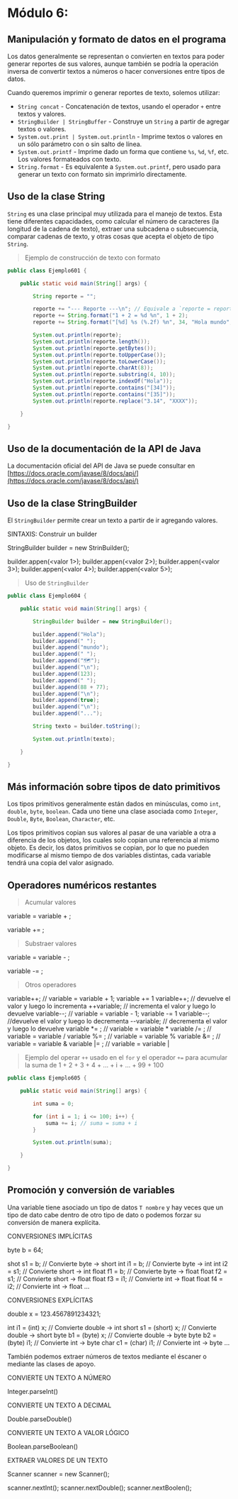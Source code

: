# Módulo 6:

## Manipulación y formato de datos en el programa

Los datos generalmente se representan o convierten en textos para poder 
generar reportes de sus valores, aunque también se podría la operación
inversa de convertir textos a números o hacer conversiones entre tipos de datos.

Cuando queremos imprimir o generar reportes de texto, solemos utilizar:

- `String concat` - Concatenación de textos, usando el operador `+` entre textos y valores.
- `StringBuilder | StringBuffer` - Construye un `String` a partir de agregar textos o valores.
- `System.out.print | System.out.println` - Imprime textos o valores en un sólo parámetro con o sin salto de línea.
- `System.out.printf` - Imprime dado un forma que contiene `%s`, `%d`, `%f`, etc. Los valores formateados con texto.
- `String.format` - Es equivalente a `System.out.printf`, pero usado para generar un texto con formato sin imprimirlo 
  directamente.

## Uso de la clase String

`String` es una clase principal muy utilizada para el manejo de textos.
Esta tiene diferentes capacidades, como calcular el número de caracteres
(la longitud de la cadena de texto), extraer una subcadena o subsecuencia,
comparar cadenas de texto, y otras cosas que acepta el objeto de tipo `String`.

> Ejemplo de construcción de texto con formato

```java
public class Ejemplo601 {

    public static void main(String[] args) {

        String reporte = "";

        reporte += "--- Reporte ---\n"; // Equivale a `reporte = reporte + ...`
        reporte += String.format("1 + 2 = %d %n", 1 + 2);
        reporte += String.format("[%d] %s (%.2f) %n", 34, "Hola mundo", 3.1416);

        System.out.println(reporte);
        System.out.println(reporte.length());
        System.out.println(reporte.getBytes());
        System.out.println(reporte.toUpperCase());
        System.out.println(reporte.toLowerCase());
        System.out.println(reporte.charAt(8));
        System.out.println(reporte.substring(4, 10));
        System.out.println(reporte.indexOf("Hola"));
        System.out.println(reporte.contains("[34]"));
        System.out.println(reporte.contains("[35]"));
        System.out.println(reporte.replace("3.14", "XXXX"));

    }

}
```

## Uso de la documentación de la API de Java

La documentación oficial del API de Java se puede consultar en
[https://docs.oracle.com/javase/8/docs/api/](https://docs.oracle.com/javase/8/docs/api/)

## Uso de la clase StringBuilder

El `StringBuilder` permite crear un texto a partir de ir agregando valores.

  SINTAXIS: Construir un builder

  StringBuilder builder = new StrinBuilder();

  builder.appen(<valor 1>);
  builder.appen(<valor 2>);
  builder.appen(<valor 3>);
  builder.appen(<valor 4>);
  builder.appen(<valor 5>);

> Uso de `StringBuilder`

```java
public class Ejemplo604 {

    public static void main(String[] args) {

        StringBuilder builder = new StringBuilder();

        builder.append("Hola");
        builder.append(" ");
        builder.append("mundo");
        builder.append(" ");
        builder.append("🗺️");
        builder.append("\n");
        builder.append(123);
        builder.append(" ");
        builder.append(88 + 77);
        builder.append("\n");
        builder.append(true);
        builder.append("\n");
        builder.append("...");

        String texto = builder.toString();

        System.out.println(texto);

    }

}
```

## Más información sobre tipos de dato primitivos

Los tipos primitivos generalmente están dados en minúsculas, como `int`, `double`, 
`byte`, `boolean`. Cada uno tiene una clase asociada como `Integer`, `Double`,
`Byte`, `Boolean`, `Character`, etc.

Los tipos primitivos copian sus valores al pasar de una variable a otra
a diferencia de los objetos, los cuales solo copian una referencia al mismo
objeto. Es decir, los datos primitivos se copian, por lo que no pueden
modificarse al mismo tiempo de dos variables distintas, cada variable
tendrá una copia del valor asignado.

## Operadores numéricos restantes

> Acumular valores

  variable = variable + <valor>;
  
  variable += <valor>;

> Substraer valores

  variable = variable - <valor>;
  
  variable -= <valor>;

> Otros operadores

  variable++; // variable = variable + 1; variable += 1
  variable++; // devuelve el valor y luego lo incrementa
  ++variable; // incrementa el valor y luego lo devuelve
  variable--; // variable = variable - 1; variable -= 1
  variable--; //devuelve el valor y luego lo decrementa
  --variable; // decrementa el valor y luego lo devuelve
  variable *= <valor>; // variable = variable * <valor>
  variable /= <valor>; // variable = variable / <valor>
  variable %= <valor>; // variable = variable % <valor>
  variable &= <valor>; // variable = variable & <valor>
  variable |= <valor>; // variable = variable | <valor>

> Ejemplo del operar `++` usado en el `for` y el operador `+=` para acumular
> la suma de 1 + 2 + 3 + 4 + ... + i + ... + 99 + 100

```java
public class Ejemplo605 {

    public static void main(String[] args) {

        int suma = 0;

        for (int i = 1; i <= 100; i++) {
            suma += i; // suma = suma + i
        }

        System.out.println(suma);

    }

}
```

## Promoción y conversión de variables

Una variable tiene asociado un tipo de datos `T nombre` y hay veces que un tipo
de dato cabe dentro de otro tipo de dato o podemos forzar su conversión de manera
explícita.

  CONVERSIONES IMPLÍCITAS
  
  byte b = 64;

  shot s1 = b; // Convierte byte -> short
  int i1 = b; // Convierte byte -> int
  int i2 = s1; // Convierte short -> int
  float f1 = b; // Convierte byte -> float
  float f2 = s1; // Convierte short -> float
  float f3 = i1; // Convierte int -> float
  float f4 = i2; // Convierte int -> float
  ...

  CONVERSIONES EXPLÍCITAS

  double x = 123.4567891234321;

  int i1 = (int) x; // Convierte double -> int
  short s1 = (short) x; // Convierte double -> short
  byte b1 = (byte) x; // Convierte double -> byte
  byte b2 = (byte) i1; // Convierte int -> byte
  char c1 = (char) i1; // Convierte int -> byte
  ...
  
También podemos extraer números de textos mediante el éscaner o mediante
las clases de apoyo.

  CONVIERTE UN TEXTO A NÚMERO
  
  Integer.parseInt(<texto>)

  CONVIERTE UN TEXTO A DECIMAL
  
  Double.parseDouble(<texto>)

  CONVIERTE UN TEXTO A VALOR LÓGICO
  
  Boolean.parseBoolean(<texto>)

  EXTRAER VALORES DE UN TEXTO
  
  Scanner scanner = new Scanner(<texto>);
  
  scanner.nextInt();
  scanner.nextDouble();
  scanner.nextBoolen();